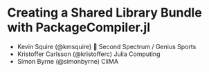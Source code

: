 # Creating a Shared Library Bundle with PackageCompiler.jl

- Kevin Squire (@kmsquire) 👋            Second Spectrum / Genius Sports
- Kristoffer Carlsson (@kristofferc)     Julia Computing
- Simon Byrne (@simonbyrne)              CliMA
